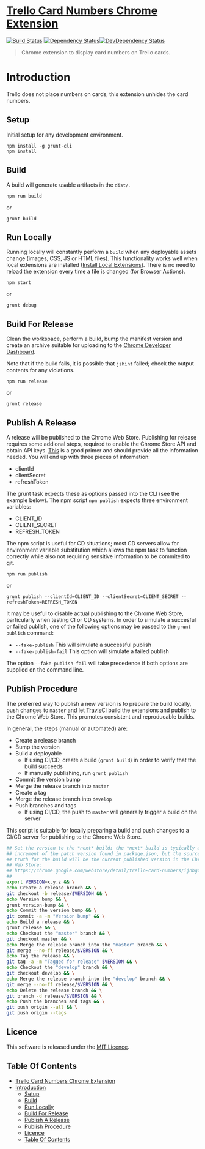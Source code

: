 # [Trello Card Numbers Chrome Extension](https://github.com/hal313/trello-card-numbers-chrome-extension)

[![Build Status](http://img.shields.io/travis/hal313/trello-card-numbers-chrome-extension/master.svg?style=flat-square)](https://travis-ci.org/hal313/trello-card-numbers-chrome-extension)
[![Dependency Status](https://david-dm.org/hal313/trello-card-numbers-chrome-extension.svg?style=flat-square)](https://david-dm.org/hal313/trello-card-numbers-chrome-extension)[![DevDependency Status](https://david-dm.org/hal313/trello-card-numbers-chrome-extension/dev-status.svg?style=flat-square)](https://david-dm.org/hal313/trello-card-numbers-chrome-extension)


> Chrome extension to display card numbers on Trello cards.

# Introduction
Trello does not place numbers on cards; this extension unhides the card numbers.


## Setup
Initial setup for any development environment.
```
npm install -g grunt-cli
npm install
```
## Build
A build will generate usable artifacts in the `dist/`. 
```
npm run build
```
or
```
grunt build
```


## Run Locally
Running locally will constantly perform a `build` when any deployable assets change (images, CSS, JS or HTML files). This functionality works well when local extensions are installed ([Install Local Extensions](https://developer.chrome.com/extensions/getstarted#manifest)). There is no need to reload the extension every time a file is changed (for Browser Actions).
```
npm start
```
or
```
grunt debug
```

## Build For Release
Clean the workspace, perform a build, bump the manifest version and create an archive suitable for uploading to the [Chrome Developer Dashboard](https://chrome.google.com/webstore/developer/dashboard).

Note that if the build fails, it is possible that `jshint` failed; check the output contents for any violations.

```
npm run release
```
or
```
grunt release
```

## Publish A Release
A release will be published to the Chrome Web Store. Publishing for release requires some addional steps, required to enable the Chrome Store API and obtain API keys. [This](https://developer.chrome.com/webstore/using_webstore_api#beforeyoubegin) is a good primer and should provide all the information needed. You will end up with three pieces of information:
- clientId
- clientSecret
- refreshToken

The grunt task expects these as options passed into the CLI (see the example below). The npm script `npm publish` expects three environment variables:
- CLIENT_ID
- CLIENT_SECRET
- REFRESH_TOKEN

The npm script is useful for CD situations; most CD servers allow for environment variable substitution which allows the npm task to function correctly while also not requiring sensitive information to be commited to git.
```
npm run publish
```
or
```
grunt publish --clientId=CLIENT_ID --clientSecret=CLIENT_SECRET --refreshToken=REFRESH_TOKEN
```

It may be useful to disable actual publishing to the Chrome Web Store, particularly when testing CI or CD systems. In order to simulate a succesful or failed publish, one of the following options may be passed to the `grunt publish` command:
* `--fake-publish` This will simulate a successful publish
* `--fake-publish-fail` This option will simulate a failed publish

The option `--fake-publish-fail` will take precedence if both options are supplied on the command line.

## Publish Procedure
The preferred way to publish a new version is to prepare the build locally, push changes to `master` and let [TravisCI](https://travis-ci.org/hal313/trello-card-numbers-chrome-extension/) build the extensions and publish to the Chrome Web Store. This promotes consistent and reproducable builds.

In general, the steps (manual or automated) are:
* Create a release branch
* Bump the version
* Build a deployable
   * If using CI/CD, create a build (`grunt build`) in order to verify that the build succeeds
   * If manually publishing, run `grunt publish`
* Commit the version bump
* Merge the release branch into `master`
* Create a tag
* Merge the release branch into `develop`
* Push branches and tags
   * If using CI/CD, the push to `master` will generally trigger a build on the server

This script is suitable for locally preparing a build and push changes to
a CI/CD server for publishing to the Chrome Web Store.

```bash
## Set the version to the *next* build; the *next* build is typically an
## increment of the patch version found in package.json, but the source of
## truth for the build will be the current published version in the Chrome
## Web Store:
## https://chrome.google.com/webstore/detail/trello-card-numbers/ijnbgfbpkcnohomlcomegpocpkneblep
##
export VERSION=x.y.z && \
echo Create a release branch && \
git checkout -b release/$VERSION && \
echo Version bump && \
grunt version-bump && \
echo Commit the version bump && \
git commit -a -m "Version bump" && \
echo Build a release && \
grunt release && \
echo Checkout the "master" branch && \
git checkout master && \
echo Merge the release branch into the "master" branch && \
git merge --no-ff release/$VERSION && \
echo Tag the release && \
git tag -a -m "Tagged for release" $VERSION && \
echo Checkout the "develop" branch && \
git checkout develop && \
echo Merge the release branch into the "develop" branch && \
git merge --no-ff release/$VERSION && \
echo Delete the release branch && \
git branch -d release/$VERSION && \
echo Push the branches and tags && \
git push origin --all && \
git push origin --tags
```

## Licence
This software is released under the [MIT Licence](https://raw.githubusercontent.com/hal313/trello-card-numbers-chrome-extension/master/LICENSE).


## Table Of Contents
- [Trello Card Numbers Chrome Extension](#trello-card-numbers-chrome-extension)
- [Introduction](#introduction)
  - [Setup](#setup)
  - [Build](#build)
  - [Run Locally](#run-locally)
  - [Build For Release](#build-for-release)
  - [Publish A Release](#publish-a-release)
  - [Publish Procedure](#publish-procedure)
  - [Licence](#licence)
  - [Table Of Contents](#table-of-contents)
